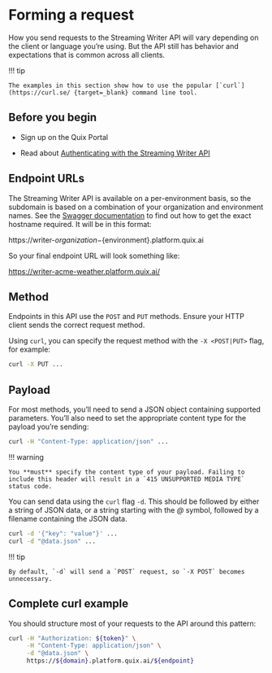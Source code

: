 # Forming a request

How you send requests to the Streaming Writer API will vary depending on the client or language you’re using. But the API still has behavior and expectations that is common across all clients.

!!! tip

	The examples in this section show how to use the popular [`curl`](https://curl.se/ {target=_blank} command line tool.

## Before you begin

  - Sign up on the Quix Portal

  - Read about [Authenticating with the Streaming Writer API](authenticate.md)

## Endpoint URLs

The Streaming Writer API is available on a per-environment basis, so the subdomain is based on a combination of your organization and environment names. See the [Swagger documentation](get-swagger.md) to find out how to get the exact hostname required. It will be in this format:

https://writer-${organization}-${environment}.platform.quix.ai

So your final endpoint URL will look something like:

https://writer-acme-weather.platform.quix.ai/

## Method

Endpoints in this API use the `POST` and `PUT` methods. Ensure your HTTP client sends the correct request method.

Using `curl`, you can specify the request method with the `-X <POST|PUT>` flag, for example:

```bash
curl -X PUT ...
```

## Payload

For most methods, you’ll need to send a JSON object containing supported parameters. You’ll also need to set the appropriate content type for the payload you’re sending:

```bash
curl -H "Content-Type: application/json" ...
```

!!! warning

	You **must** specify the content type of your payload. Failing to include this header will result in a `415 UNSUPPORTED MEDIA TYPE` status code.

You can send data using the `curl` flag `-d`. This should be followed by either a string of JSON data, or a string starting with the *@* symbol, followed by a filename containing the JSON data.

```bash
curl -d '{"key": "value"}' ...
curl -d "@data.json" ...
```

!!! tip

	By default, `-d` will send a `POST` request, so `-X POST` becomes unnecessary.

## Complete curl example

You should structure most of your requests to the API around this pattern:

```bash
curl -H "Authorization: ${token}" \
     -H "Content-Type: application/json" \
     -d "@data.json" \
     https://${domain}.platform.quix.ai/${endpoint}
```
